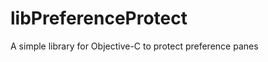 libPreferenceProtect
====================

A simple library for Objective-C to protect preference panes

